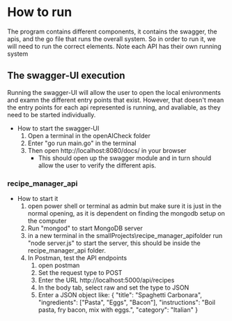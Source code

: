 # How to run

The program contains different components, it contains the swagger, the apis, and the go file that runs the overall system. So in order to run it, we will need to run the correct elements. Note each API has their own running system 

## The swagger-UI execution

Running the swagger-UI will allow the user to open the local enivronments and examn the different entry points that exist.  However, that doesn't mean the entry points for each api represented is running, and avaliable, as they need to be started individually.

- How to start the swagger-UI
    1. Open a terminal in the openAICheck folder
    2. Enter "go run main.go" in the terminal
    3. Then open http://localhost:8080/docs/ in your browser
        - This should open up the swagger module and in turn should allow the user to verify the different apis.

### recipe_manager_api

- How to start it
    1. open power shell or terminal as admin but make sure it is just in the normal opening, as it is dependent on finding the mongodb setup on the computer
    2. Run "mongod" to start MongoDB server
    3. in a new terminal in the smallProjects\recipe_manager_apifolder run "node server.js" to start the server, this should be inside the recipe_manager_api folder.
    4. In Postman, test the API endpoints
        1. open postman 
        2. Set the request type to POST
        3. Enter the URL http://localhost:5000/api/recipes
        4. In the body tab, select raw and set the type to JSON
        5. Enter a JSON object like: {
            "title": "Spaghetti Carbonara",
            "ingredients": ["Pasta", "Eggs", "Bacon"],
            "instructions": "Boil pasta, fry bacon, mix with eggs.",
            "category": "Italian"
        }